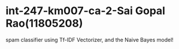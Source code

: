 # int-247-km007-ca-2-Sai Gopal Rao(11805208)


spam classifier using Tf-IDF Vectorizer, and the Naive Bayes model!
